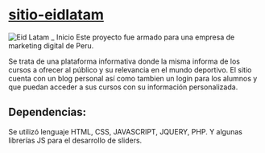 # [sitio-eidlatam](https://ezequiel-ramirez.github.io/sitio-eidlatam/)

![Eid Latam _ Inicio](https://user-images.githubusercontent.com/78183135/132257256-83c55a51-a8f2-4b92-acf1-e5487a96d001.gif)
Este proyecto fue armado para una empresa de marketing digital de Peru.

Se trata de una plataforma informativa donde la misma informa de los cursos a ofrecer al público y su relevancia en el mundo deportivo. El sitio cuenta con un blog personal así como tambien un login para los alumnos y que puedan acceder a sus cursos con su información personalizada.

## Dependencias:
Se utilizó lenguaje HTML, CSS, JAVASCRIPT, JQUERY, PHP.  Y algunas librerías JS para el desarrollo de sliders.
